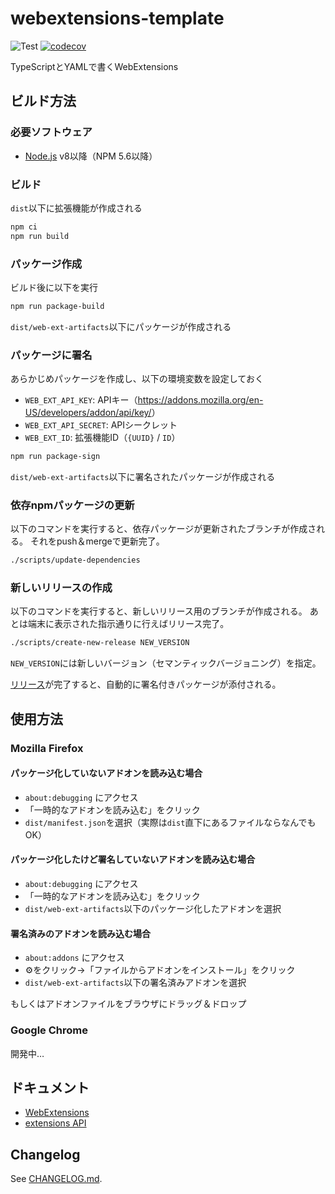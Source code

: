 # webextensions-template

![Test](https://github.com/shimataro/webextensions-template/workflows/Test/badge.svg)
[![codecov](https://codecov.io/gh/shimataro/webextensions-template/branch/develop/graph/badge.svg?token=rbCV3IBzut)](https://codecov.io/gh/shimataro/webextensions-template)

TypeScriptとYAMLで書くWebExtensions

## ビルド方法

### 必要ソフトウェア

* [Node.js](https://nodejs.org/) v8以降（NPM 5.6以降）

### ビルド

`dist`以下に拡張機能が作成される

```bash
npm ci
npm run build
```

### パッケージ作成

ビルド後に以下を実行

```bash
npm run package-build
```

`dist/web-ext-artifacts`以下にパッケージが作成される

### パッケージに署名

あらかじめパッケージを作成し、以下の環境変数を設定しておく

* `WEB_EXT_API_KEY`: APIキー（<https://addons.mozilla.org/en-US/developers/addon/api/key/>）
* `WEB_EXT_API_SECRET`: APIシークレット
* `WEB_EXT_ID`: 拡張機能ID（`{UUID}` / `ID`）

```bash
npm run package-sign
```

`dist/web-ext-artifacts`以下に署名されたパッケージが作成される

### 依存npmパッケージの更新

以下のコマンドを実行すると、依存パッケージが更新されたブランチが作成される。
それをpush＆mergeで更新完了。

```bash
./scripts/update-dependencies
```

### 新しいリリースの作成

以下のコマンドを実行すると、新しいリリース用のブランチが作成される。
あとは端末に表示された指示通りに行えばリリース完了。

```bash
./scripts/create-new-release NEW_VERSION
```

`NEW_VERSION`には新しいバージョン（セマンティックバージョニング）を指定。

[リリース](https://github.com/shimataro/webextensions-template/releases)が完了すると、自動的に署名付きパッケージが添付される。

## 使用方法

### Mozilla Firefox

#### パッケージ化していないアドオンを読み込む場合

* `about:debugging` にアクセス
* 「一時的なアドオンを読み込む」をクリック
* `dist/manifest.json`を選択（実際は`dist`直下にあるファイルならなんでもOK）

#### パッケージ化したけど署名していないアドオンを読み込む場合

* `about:debugging` にアクセス
* 「一時的なアドオンを読み込む」をクリック
* `dist/web-ext-artifacts`以下のパッケージ化したアドオンを選択

#### 署名済みのアドオンを読み込む場合

* `about:addons` にアクセス
* ⚙をクリック→「ファイルからアドオンをインストール」をクリック
* `dist/web-ext-artifacts`以下の署名済みアドオンを選択

もしくはアドオンファイルをブラウザにドラッグ＆ドロップ

### Google Chrome

開発中…

## ドキュメント

* [WebExtensions](https://developer.mozilla.org/ja/docs/Mozilla/Add-ons/WebExtensions)
* [extensions API](https://developer.chrome.com/extensions)

## Changelog

See [CHANGELOG.md](CHANGELOG.md).

